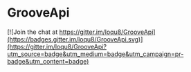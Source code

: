# GrooveApi

[![Join the chat at https://gitter.im/loqu8/GrooveApi](https://badges.gitter.im/loqu8/GrooveApi.svg)](https://gitter.im/loqu8/GrooveApi?utm_source=badge&utm_medium=badge&utm_campaign=pr-badge&utm_content=badge)